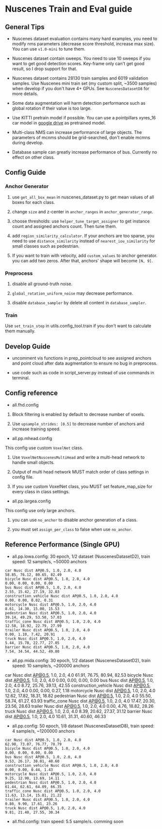 # Nuscenes Train and Eval guide

## General Tips

* Nuscenes dataset evaluation contains many hard examples, you need to modify nms parameters (decrease score threshold, increase max size). You can use ```v1.0-mini``` to tune them.

* Nuscenes dataset contain sweeps. You need to use 10 sweeps if you want to get good detection scores. Key-frame only can't get good result, so I drop support for that.

* Nuscenes dataset contains 28130 train samples and 6019 validation samples. Use Nuscenes mini train set (my custom split, ~3500 samples) when develop if you don't have 4+ GPUs. See ```NuscenesDatasetD8``` for more details.

* Some data augmentation will harm detection performance such as global rotation if their value is too large.

* Use KITTI pretrain model if possible. You can use a pointpillars xyres_16 car model in [google drive](https://drive.google.com/open?id=1YOpgRkBgmSAJwMknoXmitEArNitZz63C) as pretrained model.

* Multi-class NMS can increase performance of large objects. The parameters of mcnms should be grid-searched, don't enable mcmns during develop.

* Database sample can greatly increase performance of bus. Currently no effect on other class.

## Config Guide

### Anchor Generator

1. use ```get_all_box_mean``` in nuscenes_dataset.py to get mean values of all boxes for each class.

2. change ```size``` and z-center in ```anchor_ranges``` in ```anchor_generator_range```.

3. choose thresholds: use ```helper_tune_target_assigner``` to get instance count and assigned anchors count. Then tune them.

4. add ```region_similarity_calculator```. If your anchors are too sparse, you need to use ```distance_similarity``` instead of ```nearest_iou_similarity``` for small classes such as pedestrian.

5. If you want to train with velocity, add ```custom_values``` to anchor generator. you can add two zeros. After that, anchors' shape will become ```[N, 9]```.

### Preprocess

1. disable all ground-truth noise.

2. ```global_rotation_uniform_noise``` may decrease performance.

3. disable ```database_sampler``` by delete all content in ```database_sampler```.

### Train

Use ```set_train_step``` in utils.config_tool.train if you don't want to calculate them manually.

## Develop Guide

* uncomment vis functions in prep_pointcloud to see assigned anchors and point cloud after data augmentation to ensure no bug in preprocess.

* use code such as code in script_server.py instead of use commands in terminal.

## Config reference

* all.fhd.config

1. Block filtering is enabled by default to decrease number of voxels.

2. Use ```upsample_strides: [0.5]``` to decrease number of anchors and increase training speed.

* all.pp.mhead.config

This config use custom ```VoxelNet``` class.

1. Use ```VoxelNetNuscenesMultiHead``` and write a multi-head network to handle small objects.

2. Output of multi head network MUST match order of class settings in config file.

3. If you use custom VoxelNet class, you MUST set feature_map_size for every class in class settings.

* all.pp.largea.config

This config use only large anchors.

1. you can use ```no_anchor``` to disable anchor generation of a class.

2. you must set ```assign_per_class``` to false when use ```no_anchor```.


## Reference Performance (Single GPU)

* all.pp.lowa.config: 30 epoch, 1/2 dataset (NuscenesDatasetD2), train speed: 12 sample/s, ~50000 anchors

```
car Nusc dist AP@0.5, 1.0, 2.0, 4.0
58.85, 76.12, 80.65, 82.49
bicycle Nusc dist AP@0.5, 1.0, 2.0, 4.0
0.00, 0.00, 0.00, 0.00
bus Nusc dist AP@0.5, 1.0, 2.0, 4.0
2.55, 15.42, 27.19, 32.03
construction_vehicle Nusc dist AP@0.5, 1.0, 2.0, 4.0
0.00, 0.00, 0.02, 0.31
motorcycle Nusc dist AP@0.5, 1.0, 2.0, 4.0
8.61, 14.30, 15.00, 15.53
pedestrian Nusc dist AP@0.5, 1.0, 2.0, 4.0
39.14, 49.29, 53.50, 57.03
traffic_cone Nusc dist AP@0.5, 1.0, 2.0, 4.0
12.58, 18.92, 22.79, 27.99
trailer Nusc dist AP@0.5, 1.0, 2.0, 4.0
0.00, 1.10, 7.42, 20.91
truck Nusc dist AP@0.5, 1.0, 2.0, 4.0
5.44, 15.78, 22.77, 27.05
barrier Nusc dist AP@0.5, 1.0, 2.0, 4.0
7.54, 34.54, 44.52, 49.80
```

* all.pp.mida.config: 30 epoch, 1/2 dataset (NuscenesDatasetD2), train speed: 10 sample/s, ~200000 anchors

car Nusc dist AP@0.5, 1.0, 2.0, 4.0
61.91, 76.75, 80.94, 82.53
bicycle Nusc dist AP@0.5, 1.0, 2.0, 4.0
0.00, 0.00, 0.00, 0.00
bus Nusc dist AP@0.5, 1.0, 2.0, 4.0
8.72, 25.76, 39.13, 42.55
construction_vehicle Nusc dist AP@0.5, 1.0, 2.0, 4.0
0.00, 0.00, 0.27, 1.18
motorcycle Nusc dist AP@0.5, 1.0, 2.0, 4.0
12.62, 17.82, 18.31, 18.82
pedestrian Nusc dist AP@0.5, 1.0, 2.0, 4.0
55.50, 58.74, 61.27, 63.93
traffic_cone Nusc dist AP@0.5, 1.0, 2.0, 4.0
17.47, 20.30, 23.56, 28.63
trailer Nusc dist AP@0.5, 1.0, 2.0, 4.0
0.00, 4.76, 18.82, 28.26
truck Nusc dist AP@0.5, 1.0, 2.0, 4.0
8.39, 20.62, 27.37, 31.12
barrier Nusc dist AP@0.5, 1.0, 2.0, 4.0
10.61, 31.31, 40.60, 46.33

* all.pp.config: 50 epoch, 1/8 dataset (NuscenesDatasetD8), train speed: 4 sample/s, ~1200000 anchors

```
car Nusc dist AP@0.5, 1.0, 2.0, 4.0
62.90, 73.07, 76.77, 78.79
bicycle Nusc dist AP@0.5, 1.0, 2.0, 4.0
0.00, 0.00, 0.00, 0.00
bus Nusc dist AP@0.5, 1.0, 2.0, 4.0
9.53, 26.17, 38.01, 40.60
construction_vehicle Nusc dist AP@0.5, 1.0, 2.0, 4.0
0.00, 0.00, 0.44, 1.43
motorcycle Nusc dist AP@0.5, 1.0, 2.0, 4.0
9.25, 12.90, 13.69, 14.11
pedestrian Nusc dist AP@0.5, 1.0, 2.0, 4.0
61.44, 62.61, 64.09, 66.35
traffic_cone Nusc dist AP@0.5, 1.0, 2.0, 4.0
11.63, 13.14, 15.81, 21.22
trailer Nusc dist AP@0.5, 1.0, 2.0, 4.0
0.80, 9.90, 17.61, 23.26
truck Nusc dist AP@0.5, 1.0, 2.0, 4.0
9.81, 21.40, 27.55, 30.34
```

* all.fhd.config: train speed: 5.5 sample/s. comming soon